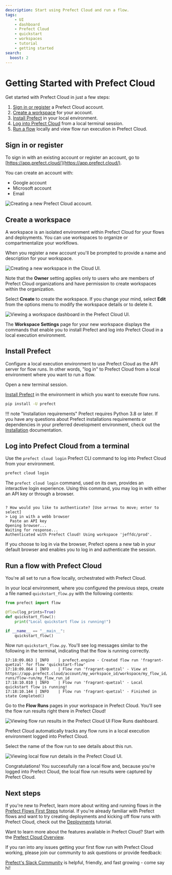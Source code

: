 ```yaml
---
description: Start using Prefect Cloud and run a flow.
tags:
    - UI
    - dashboard
    - Prefect Cloud
    - quickstart
    - workspaces
    - tutorial
    - getting started
search:
  boost: 2
---
```


# Getting Started with Prefect Cloud <span class="badge cloud"></span>

Get started with Prefect Cloud in just a few steps:

1. [Sign in or register](#sign-in-or-register) a Prefect Cloud account.
1. [Create a workspace](#create-a-workspace) for your account.
1. [Install Prefect](#install-prefect) in your local environment.
1. [Log into Prefect Cloud](#log-into-prefect-cloud-from-a-terminal) from a local terminal session.
1. [Run a flow](#run-a-flow-with-prefect-cloud) locally and view flow run execution in Prefect Cloud.

<!-- 
TK commented out until video udpated
TK to hide TOC for video: add hide: toc 

Prefer to follow this tutorial in a video? We've got exactly what you need. Happy engineering!

<div class="video-wrapper">
  <iframe width="100%" height="500" src="https://www.youtube.com/embed/vOpmE5w0XuU" title="YouTube video player" frameborder="0" allow="accelerometer; autoplay; clipboard-write; encrypted-media; gyroscope; picture-in-picture; web-share" allowfullscreen></iframe>
</div>
-->

## Sign in or register

To sign in with an existing account or register an account, go to [https://app.prefect.cloud/](https://app.prefect.cloud/).

You can create an account with:

- Google account
- Microsoft account
- Email

![Creating a new Prefect Cloud account.](/img/ui/cloud-sign-in.png)

## Create a workspace

A workspace is an isolated environment within Prefect Cloud for your flows and deployments.
You can use workspaces to organize or compartmentalize your workflows.

When you register a new account you'll be prompted to provide a name and description for your workspace.

![Creating a new workspace in the Cloud UI.](/img/ui/cloud-workspace-details.png)

Note that the **Owner** setting applies only to users who are members of Prefect Cloud organizations and have permission to create workspaces within the organization.

Select **Create** to create the workspace.
If you change your mind, select **Edit** from the options menu to modify the workspace details or to delete it.

![Viewing a workspace dashboard in the Prefect Cloud UI.](/img/ui/cloud-new-workspace.png)

The **Workspace Settings** page for your new workspace displays the commands that enable you to install Prefect and log into Prefect Cloud in a local execution environment.

## Install Prefect

Configure a local execution environment to use Prefect Cloud as the API server for flow runs.
In other words, "log in" to Prefect Cloud from a local environment where you want to run a flow.

Open a new terminal session.

[Install Prefect](/getting-started/installation/) in the environment in which you want to execute flow runs.

```bash
pip install -U prefect
```

!!! note "Installation requirements"
    Prefect requires Python 3.8 or later.
    If you have any questions about Prefect installations requirements or dependencies in your preferred development environment, check out the [Installation](/getting-started/installation/) documentation.

## Log into Prefect Cloud from a terminal

Use the `prefect cloud login` Prefect CLI command to log into Prefect Cloud from your environment.

```bash
prefect cloud login
```

The `prefect cloud login` command, used on its own, provides an interactive login experience.
Using this command, you may log in with either an API key or through a browser.

```output

? How would you like to authenticate? [Use arrows to move; enter to select]
> Log in with a webb browser                                                
  Paste an API key                                                         
Opening browser...
Waiting for response...
Authenticated with Prefect Cloud! Using workspace 'jeffdc/prod'.

```

If you choose to log in via the browser, Prefect opens a new tab in your default browser and enables you to log in and authenticate the session.

## Run a flow with Prefect Cloud

You're all set to run a flow locally, orchestrated with Prefect Cloud.

In your local environment, where you configured the previous steps, create a file named `quickstart_flow.py` with the following contents:

```python
from prefect import flow

@flow(log_prints=True)
def quickstart_flow():
    print("Local quickstart flow is running!")

if __name__ == "__main__":
    quickstart_flow()
```

Now run `quickstart_flow.py`.
You'll see log messages similar to the following in the terminal, indicating that the flow is running correctly.

```output
17:18:09.863 | INFO    | prefect.engine - Created flow run 'fragrant-quetzal' for flow 'quickstart-flow'
17:18:09.864 | INFO    | Flow run 'fragrant-quetzal' - View at https://app.prefect.cloud/account/my_workspace_id/workspace/my_flow_id/flow-runs/flow-run/my_flow_run_id
17:18:10.010 | INFO    | Flow run 'fragrant-quetzal' - Local quickstart flow is running!
17:18:10.144 | INFO    | Flow run 'fragrant-quetzal' - Finished in state Completed()
```

Go to the **Flow Runs** pages in your workspace in Prefect Cloud.
You'll see the flow run results right there in Prefect Cloud!

![Viewing flow run results in the Prefect Cloud UI Flow Runs dashboard.](/img/ui/cloud-flow-run.png)

Prefect Cloud automatically tracks any flow runs in a local execution environment logged into Prefect Cloud.

Select the name of the flow run to see details about this run.

![Viewing local flow run details in the Prefect Cloud UI.](/img/ui/cloud-flow-run-details.png)

Congratulations! You successfully ran a local flow and, because you're logged into Prefect Cloud, the local flow run results were captured by Prefect Cloud.

## Next steps

If you're new to Prefect, learn more about writing and running flows in the [Prefect Flows First Steps](/tutorial/flows/) tutorial.
If you're already familiar with Prefect flows and want to try creating deployments and kicking off flow runs with Prefect Cloud, check out the [Deployments](/tutorial/deployments/) tutorial.

Want to learn more about the features available in Prefect Cloud?
Start with the [Prefect Cloud Overview](/ui/cloud/).

If you ran into any issues getting your first flow run with Prefect Cloud working, please join our community to ask questions or provide feedback:

[Prefect's Slack Community](https://www.prefect.io/slack/) is helpful, friendly, and fast growing - come say hi!
